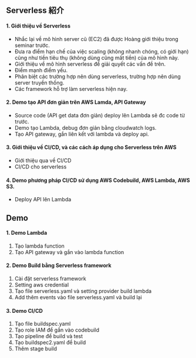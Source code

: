 ## Serverless 紹介

#### 1. Giới thiệu về Serverless
- Nhắc lại về mô hình server cũ (EC2) đã được Hoàng giới thiệu trong seminar trước. 
- Đưa ra điểm hạn chế của việc scaling (không nhanh chóng, có giới hạn) cũng như tiền tiêu thụ (không dùng cũng mất tiền) của mô hình này.
- Giới thiệu về mô hình serverless để giải quyết các vấn đề trên.
- Điểm mạnh điểm yếu.
- Phân biệt các trường hợp nên dùng serverless, trường hợp nên dùng server truyền thống.
- Các framework hỗ trợ làm serverless hiện nay.
#### 2. Demo tạo API đơn giản trên AWS Lamda, API Gateway
- Source code (API get data đơn giản) deploy lên Lambda sẽ đc code từ trước.
- Demo tạo Lambda, debug đơn giản bằng cloudwatch logs.
- Tạo API gateway, gắn liên kết với lambda và deploy api.
#### 3. Giới thiệu về CI/CD, và các cách áp dụng cho Serverless trên AWS
- Giới thiệu qua về CI/CD
- CI/CD cho serverless
#### 4. Demo phương pháp CI/CD sử dụng AWS Codebuild, AWS Lambda, AWS S3.
- Deploy API lên Lambda



## Demo
#### 1. Demo Lambda
1. Tạo lambda function
2. Tạo API gateway và gắn vào lambda function

#### 2. Demo Build bằng Serverless framework
1. Cài đặt serverless framework
2. Setting aws credential
3. Tạo file serverless.yaml và setting provider build lambda
4. Add thêm events vào file serverless.yaml và build lại

#### 3. Demo CI/CD
1. Tạo file buildspec.yaml
2. Tạo role IAM để gắn vào codebuild
3. Tạo pipeline để build và test
4. Tạo buildspec2.yaml để build
5. Thêm stage build